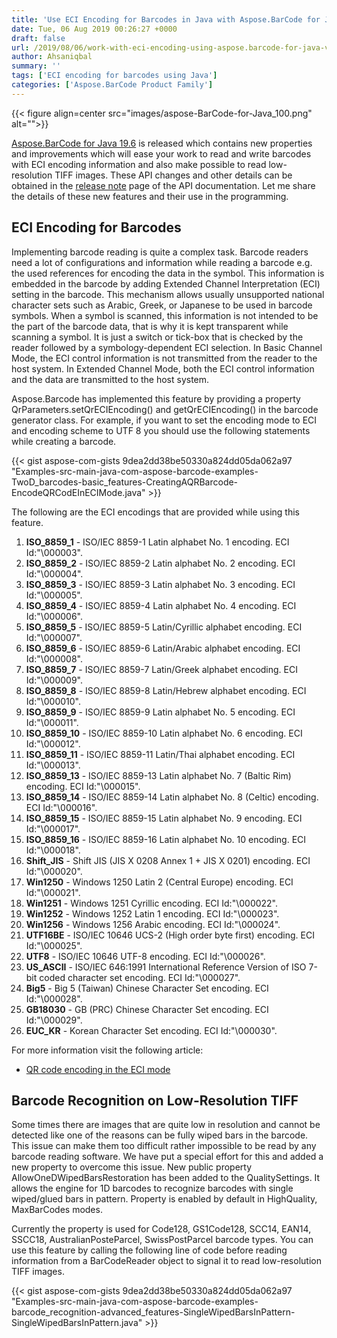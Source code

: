 ```yaml
---
title: 'Use ECI Encoding for Barcodes in Java with Aspose.BarCode for Java v19.6'
date: Tue, 06 Aug 2019 00:26:27 +0000
draft: false
url: /2019/08/06/work-with-eci-encoding-using-aspose.barcode-for-java-v19.6/
author: Ahsaniqbal
summary: ''
tags: ['ECI encoding for barcodes using Java']
categories: ['Aspose.BarCode Product Family']
---
```




{{< figure align=center src="images/aspose-BarCode-for-Java_100.png" alt="">}}


[Aspose.BarCode for Java 19.6][1] is released which contains new properties and improvements which will ease your work to read and write barcodes with ECI encoding information and also make possible to read low-resolution TIFF images. These API changes and other details can be obtained in the [release note][2] page of the API documentation. Let me share the details of these new features and their use in the programming.

## ECI Encoding for Barcodes

Implementing barcode reading is quite a complex task. Barcode readers need a lot of configurations and information while reading a barcode e.g. the used references for encoding the data in the symbol. This information is embedded in the barcode by adding Extended Channel Interpretation (ECI) setting in the barcode. This mechanism allows usually unsupported national character sets such as Arabic, Greek, or Japanese to be used in barcode symbols. When a symbol is scanned, this information is not intended to be the part of the barcode data, that is why it is kept transparent while scanning a symbol. It is just a switch or tick-box that is checked by the reader followed by a symbology-dependent ECI selection. In Basic Channel Mode, the ECI control information is not transmitted from the reader to the host system. In Extended Channel Mode, both the ECI control information and the data are transmitted to the host system.

Aspose.Barcode has implemented this feature by providing a property QrParameters.setQrECIEncoding() and getQrECIEncoding() in the barcode generator class. For example, if you want to set the encoding mode to ECI and encoding scheme to UTF 8 you should use the following statements while creating a barcode.

{{< gist aspose-com-gists 9dea2dd38be50330a824dd05da062a97 "Examples-src-main-java-com-aspose-barcode-examples-TwoD_barcodes-basic_features-CreatingAQRBarcode-EncodeQRCodEInECIMode.java" >}}

The following are the ECI encodings that are provided while using this feature.

1.  **ISO\_8859\_1** - ISO/IEC 8859-1 Latin alphabet No. 1 encoding. ECI Id:"\\000003".
2.  **ISO\_8859\_2** - ISO/IEC 8859-2 Latin alphabet No. 2 encoding. ECI Id:"\\000004".
3.  **ISO\_8859\_3** - ISO/IEC 8859-3 Latin alphabet No. 3 encoding. ECI Id:"\\000005".
4.  **ISO\_8859\_4** - ISO/IEC 8859-4 Latin alphabet No. 4 encoding. ECI Id:"\\000006".
5.  **ISO\_8859\_5** - ISO/IEC 8859-5 Latin/Cyrillic alphabet encoding. ECI Id:"\\000007".
6.  **ISO\_8859\_6** - ISO/IEC 8859-6 Latin/Arabic alphabet encoding. ECI Id:"\\000008".
7.  **ISO\_8859\_7** - ISO/IEC 8859-7 Latin/Greek alphabet encoding. ECI Id:"\\000009".
8.  **ISO\_8859\_8** - ISO/IEC 8859-8 Latin/Hebrew alphabet encoding. ECI Id:"\\000010".
9.  **ISO\_8859\_9** - ISO/IEC 8859-9 Latin alphabet No. 5 encoding. ECI Id:"\\000011".
10.  **ISO\_8859\_10** - ISO/IEC 8859-10 Latin alphabet No. 6 encoding. ECI Id:"\\000012".
11.  **ISO\_8859\_11** - ISO/IEC 8859-11 Latin/Thai alphabet encoding. ECI Id:"\\000013".
12.  **ISO\_8859\_13** - ISO/IEC 8859-13 Latin alphabet No. 7 (Baltic Rim) encoding. ECI Id:"\\000015".
13.  **ISO\_8859\_14** - ISO/IEC 8859-14 Latin alphabet No. 8 (Celtic) encoding. ECI Id:"\\000016".
14.  **ISO\_8859\_15** - ISO/IEC 8859-15 Latin alphabet No. 9 encoding. ECI Id:"\\000017".
15.  **ISO\_8859\_16** - ISO/IEC 8859-16 Latin alphabet No. 10 encoding. ECI Id:"\\000018".
16.  **Shift\_JIS** - Shift JIS (JIS X 0208 Annex 1 + JIS X 0201) encoding. ECI Id:"\\000020".
17.  **Win1250** - Windows 1250 Latin 2 (Central Europe) encoding. ECI Id:"\\000021".
18.  **Win1251** - Windows 1251 Cyrillic encoding. ECI Id:"\\000022".
19.  **Win1252** - Windows 1252 Latin 1 encoding. ECI Id:"\\000023".
20.  **Win1256** - Windows 1256 Arabic encoding. ECI Id:"\\000024".
21.  **UTF16BE** - ISO/IEC 10646 UCS-2 (High order byte first) encoding. ECI Id:"\\000025".
22.  **UTF8** - ISO/IEC 10646 UTF-8 encoding. ECI Id:"\\000026".
23.  **US\_ASCII** - ISO/IEC 646:1991 International Reference Version of ISO 7-bit coded character set encoding. ECI Id:"\\000027".
24.  **Big5** - Big 5 (Taiwan) Chinese Character Set encoding. ECI Id:"\\000028".
25.  **GB18030** - GB (PRC) Chinese Character Set encoding. ECI Id:"\\000029".
26.  **EUC\_KR** - Korean Character Set encoding. ECI Id:"\\000030".

For more information visit the following article:

*   [QR code encoding in the ECI mode][3]

## Barcode Recognition on Low-Resolution TIFF

Some times there are images that are quite low in resolution and cannot be detected like one of the reasons can be fully wiped bars in the barcode. This issue can make them too difficult rather impossible to be read by any barcode reading software. We have put a special effort for this and added a new property to overcome this issue. New public property AllowOneDWipedBarsRestoration has been added to the QualitySettings. It allows the engine for 1D barcodes to recognize barcodes with single wiped/glued bars in pattern. Property is enabled by default in HighQuality, MaxBarCodes modes.

Currently the property is used for Code128, GS1Code128, SCC14, EAN14, SSCC18, AustralianPosteParcel, SwissPostParcel barcode types. You can use this feature by calling the following line of code before reading information from a BarCodeReader object to signal it to read low-resolution TIFF images.

{{< gist aspose-com-gists 9dea2dd38be50330a824dd05da062a97 "Examples-src-main-java-com-aspose-barcode-examples-barcode_recognition-advanced_features-SingleWipedBarsInPattern-SingleWipedBarsInPattern.java" >}}




[1]: https://downloads.aspose.com/barcode/java/new-releases/aspose.barcode-for-java-19.6/
[2]: https://docs.aspose.com/display/barcodejava/Aspose.BarCode+for+Java+19.6+Release+Notes
[3]: https://docs.aspose.com/display/barcodejava/Creating+a+QR+Barcode#CreatingaQRBarcode-QRCodeEncodingintheECIMode




